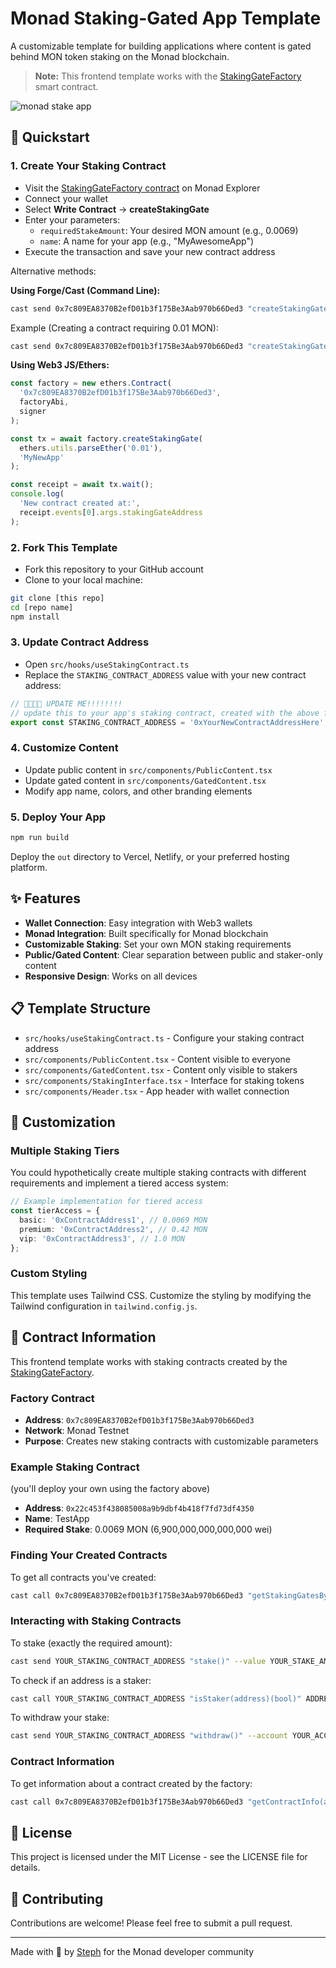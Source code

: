 # Monad Staking-Gated App Template

A customizable template for building applications where content is gated behind MON token staking on the Monad blockchain.

> **Note:** This frontend template works with the [StakingGateFactory](https://github.com/oceans404/monad-app-stake-gate) smart contract.

![monad stake app](https://github.com/user-attachments/assets/be73413a-e05b-4be9-b8a9-82a611660b2a)


## 🚀 Quickstart

### 1. Create Your Staking Contract

- Visit the [StakingGateFactory contract](https://testnet.monadexplorer.com/address/0x7c809EA8370B2efD01b3f175Be3Aab970b66Ded3?tab=Contract) on Monad Explorer
- Connect your wallet
- Select **Write Contract** → **createStakingGate**
- Enter your parameters:
  - `requiredStakeAmount`: Your desired MON amount (e.g., 0.0069)
  - `name`: A name for your app (e.g., "MyAwesomeApp")
- Execute the transaction and save your new contract address

Alternative methods:

**Using Forge/Cast (Command Line):**

```bash
cast send 0x7c809EA8370B2efD01b3f175Be3Aab970b66Ded3 "createStakingGate(uint256,string)" YOUR_STAKE_AMOUNT_IN_WEI "YOUR_APP_NAME" --account YOUR_ACCOUNT_NAME
```

Example (Creating a contract requiring 0.01 MON):

```bash
cast send 0x7c809EA8370B2efD01b3f175Be3Aab970b66Ded3 "createStakingGate(uint256,string)" 10000000000000000 "MyNewApp" --account monad
```

**Using Web3 JS/Ethers:**

```javascript
const factory = new ethers.Contract(
  '0x7c809EA8370B2efD01b3f175Be3Aab970b66Ded3',
  factoryAbi,
  signer
);

const tx = await factory.createStakingGate(
  ethers.utils.parseEther('0.01'),
  'MyNewApp'
);

const receipt = await tx.wait();
console.log(
  'New contract created at:',
  receipt.events[0].args.stakingGateAddress
);
```

### 2. Fork This Template

- Fork this repository to your GitHub account
- Clone to your local machine:

```bash
git clone [this repo]
cd [repo name]
npm install
```

### 3. Update Contract Address

- Open `src/hooks/useStakingContract.ts`
- Replace the `STAKING_CONTRACT_ADDRESS` value with your new contract address:

```typescript
// 🎯🎯🎯🎯 UPDATE ME!!!!!!!!
// update this to your app's staking contract, created with the above factory
export const STAKING_CONTRACT_ADDRESS = '0xYourNewContractAddressHere';
```

### 4. Customize Content

- Update public content in `src/components/PublicContent.tsx`
- Update gated content in `src/components/GatedContent.tsx`
- Modify app name, colors, and other branding elements

### 5. Deploy Your App

```bash
npm run build
```

Deploy the `out` directory to Vercel, Netlify, or your preferred hosting platform.

## ✨ Features

- **Wallet Connection**: Easy integration with Web3 wallets
- **Monad Integration**: Built specifically for Monad blockchain
- **Customizable Staking**: Set your own MON staking requirements
- **Public/Gated Content**: Clear separation between public and staker-only content
- **Responsive Design**: Works on all devices

## 📋 Template Structure

- `src/hooks/useStakingContract.ts` - Configure your staking contract address
- `src/components/PublicContent.tsx` - Content visible to everyone
- `src/components/GatedContent.tsx` - Content only visible to stakers
- `src/components/StakingInterface.tsx` - Interface for staking tokens
- `src/components/Header.tsx` - App header with wallet connection

## 🧰 Customization

### Multiple Staking Tiers

You could hypothetically create multiple staking contracts with different requirements and implement a tiered access system:

```typescript
// Example implementation for tiered access
const tierAccess = {
  basic: '0xContractAddress1', // 0.0069 MON
  premium: '0xContractAddress2', // 0.42 MON
  vip: '0xContractAddress3', // 1.0 MON
};
```

### Custom Styling

This template uses Tailwind CSS. Customize the styling by modifying the Tailwind configuration in `tailwind.config.js`.

## 🧪 Contract Information

This frontend template works with staking contracts created by the [StakingGateFactory](https://github.com/oceans404/monad-app-stake-gate).

### Factory Contract

- **Address**: `0x7c809EA8370B2efD01b3f175Be3Aab970b66Ded3`
- **Network**: Monad Testnet
- **Purpose**: Creates new staking contracts with customizable parameters

### Example Staking Contract

(you'll deploy your own using the factory above)

- **Address**: `0x22c453f438085008a9b9dbf4b418f7fd73df4350`
- **Name**: TestApp
- **Required Stake**: 0.0069 MON (6,900,000,000,000,000 wei)

### Finding Your Created Contracts

To get all contracts you've created:

```bash
cast call 0x7c809EA8370B2efD01b3f175Be3Aab970b66Ded3 "getStakingGatesByCreator(address)(address[])" YOUR_ADDRESS
```

### Interacting with Staking Contracts

To stake (exactly the required amount):

```bash
cast send YOUR_STAKING_CONTRACT_ADDRESS "stake()" --value YOUR_STAKE_AMOUNT_IN_WEI --account YOUR_ACCOUNT_NAME
```

To check if an address is a staker:

```bash
cast call YOUR_STAKING_CONTRACT_ADDRESS "isStaker(address)(bool)" ADDRESS_TO_CHECK
```

To withdraw your stake:

```bash
cast send YOUR_STAKING_CONTRACT_ADDRESS "withdraw()" --account YOUR_ACCOUNT_NAME
```

### Contract Information

To get information about a contract created by the factory:

```bash
cast call 0x7c809EA8370B2efD01b3f175Be3Aab970b66Ded3 "getContractInfo(address)(bool,uint256,string,address)" CONTRACT_ADDRESS
```

## 📝 License

This project is licensed under the MIT License - see the LICENSE file for details.

## 🤝 Contributing

Contributions are welcome! Please feel free to submit a pull request.

---

Made with 💜 by [Steph](https://github.com/oceans404) for the Monad developer community
